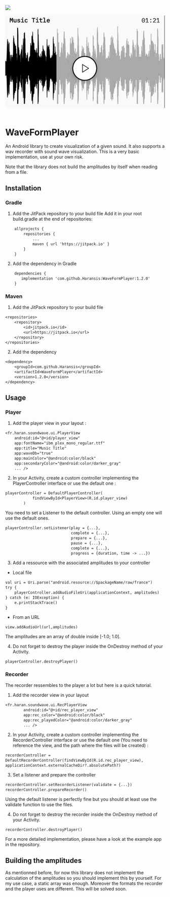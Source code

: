 [![](https://jitpack.io/v/Haransis/WaveFormPlayer.svg)](https://jitpack.io/#Haransis/WaveFormPlayer)
<p align="center">
  <img src="https://github.com/haransis/waveformplayer/blob/assets/Player.png"><br><br>
</p>

# WaveFormPlayer
An Android library to create visualization of a given sound. It also supports a wav recorder with sound wave visualization. This is a very basic implementation, use at your own risk.

Note that the library does not build the amplitudes by itself when reading from a file.

## Installation
### Gradle
1. Add the JitPack repository to your build file
Add it in your root build.gradle at the end of repositories:
```
    allprojects {
		repositories {
			...
			maven { url 'https://jitpack.io' }
		}
	}
```
2. Add the dependency in Gradle
```
    dependencies {
       implementation 'com.github.Haransis:WaveFormPlayer:1.2.0'
    }
```

### Maven
1. Add the JitPack repository to your build file
```
<repositories>
	<repository>
	    <id>jitpack.io</id>
	    <url>https://jitpack.io</url>
	</repository>
</repositories>
```
2. Add the dependency
```
<dependency>
    <groupId>com.github.Haransis</groupId>
    <artifactId>WaveFormPlayer</artifactId>
    <version>1.2.0</version>
</dependency>
```

## Usage
### Player
1. Add the player view in your layout :
```
<fr.haran.soundwave.ui.PlayerView
    android:id="@+id/player_view"
    app:fontName="ibm_plex_mono_regular.ttf"
    app:title="Music Title"
    app:waveDb="true"
    app:mainColor="@android:color/black"
    app:secondaryColor="@android:color/darker_gray"
    ... />
```

2. In your Activity, create a custom controller implementing the PlayerController interface or use the default one :
```
playerController = DefaultPlayerController(
            findViewById<PlayerView>(R.id.player_view)
        )
```
You need to set a Listener to the default controller. Using an empty one will use the default ones.
```
playerController.setListener(play = {...},
                             complete = {...},
                             prepare = {...},
                             pause = {...},
                             complete = {...},
                             progress = {duration, time -> ...})
```

3. Add a ressource with the associated amplitudes to your controller
- Local file
```
val uri = Uri.parse("android.resource://$packageName/raw/france")
try {
    playerController.addAudioFileUri(applicationContext, amplitudes)
} catch (e: IOException) {
    e.printStackTrace()
}
```
- From an URL
```
view.addAudioUrl(url,amplitudes)
```
The amplitudes are an array of double inside [-1.0; 1.0].

4. Do not forget to destroy the player inside the OnDestroy method of your Activity.
```
playerController.destroyPlayer()
```

### Recorder
The recorder ressembles to the player a lot but here is a quick tutorial.
1. Add the recorder view in your layout
```
<fr.haran.soundwave.ui.RecPlayerView
        android:id="@+id/rec_player_view"
        app:rec_color="@android:color/black"
        app:rec_playedColor="@android:color/darker_gray" 
        ... />
```

2. In your Activity, create a custom controller implementing the RecorderController interface or use the default one (You need to reference the view, and the path where the files will be created) :
```
recorderController = DefaultRecorderController(findViewById(R.id.rec_player_view), applicationContext.externalCacheDir?.absolutePath?)
```

3. Set a listener and prepare the controller
```
recorderController.setRecorderListener(validate = {...})
recorderController.prepareRecorder()
```
Using the default listener is perfectly fine but you should at least use the validate function to use the files.

4. Do not forget to destroy the recorder inside the OnDestroy method of your Activity.
```
recorderController.destroyPlayer()
```
For a more detailed implementation, please have a look at the example app in the repository.

## Building the amplitudes
As mentionned before, for now this library does not implement the calculation of the amplitudes so you should implement this by yourself. For my use case, a static array was enough.
Moreover the formats the recorder and the player uses are different. This will be solved soon.
